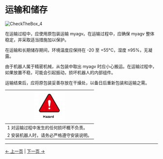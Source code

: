 # 运输和储存

![CheckTheBox_4](../resources/3-UserNotes/3.2/CheckTheBox_4.png)

在运输过程中，应使用原包装运输 myagv。在运输过程中，应确保 myagv 整体稳定，并采取适当措施加以保护。

在运输和长期储存期间，环境温度应保持在 -20 至 +55°C，湿度 ≤95%，无凝露。

由于机器人属于精密机械，从包装中取出 myagv 时应小心搬运。在运输过程中，如果放置不稳，可能会引起振动，损坏机器人的内部组件。

运输结束后，应将原包装妥善存放在干燥处，以备日后重新包装和运输之需。

| <div align=center><img src="../resources/3-UserNotes/3.2/danger.png" alt="img-1" width="100" height=“auto” /> |
| :------------------------------------------------------------------------------------------------------------ |
| 1 对运输过程中发生的任何损坏概不负责。                                                                        |
| 2 安装机器人时，请务必严格遵守安装说明。                                                                      |

---

[← 上一页](3.1-SafetyInstruction.md) | [下一页 →](3.3-MaintenanceandCare.md)
